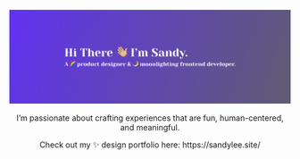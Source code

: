 [![MasterHead](https://github.com/sl30724/sl30724/blob/main/LinkedinCover.png)]((https://github.com/sl30724))

<p align="center">I’m passionate about crafting experiences that are fun, human-centered, and meaningful. </p>

<p align="center">Check out my ✨ design portfolio here: https://sandylee.site/</p>
